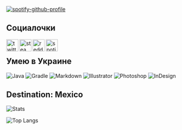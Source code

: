 
[![spotify-github-profile](https://spotify-github-profile.vercel.app/api/view?uid=kfsqtwi0g2zj5q1e4r1rvz9l4&cover_image=true&theme=default)](https://spotify-github-profile.vercel.app/api/view?uid=kfsqtwi0g2zj5q1e4r1rvz9l4&redirect=true)
</br>
## Социалочки
[<img align="left" alt="twitter | Twitter" width="32px" src="https://camo.githubusercontent.com/35b0b8bfbd8840f35607fb56ad0a139047fd5d6e09ceb060c5c6f0a5abd1044c/68747470733a2f2f6564656e742e6769746875622e696f2f537570657254696e7949636f6e732f696d616765732f7376672f747769747465722e737667" />][twitter]
[<img align="left" alt="steam | Steam" width="32px" src="https://camo.githubusercontent.com/2e51cfa2846afbace22819d8c7dd9afad50d0a414ad1d7d30e811952706f548d/68747470733a2f2f6564656e742e6769746875622e696f2f537570657254696e7949636f6e732f696d616765732f7376672f737465616d2e737667" />][steam]
[<img align="left" alt="reddit | Reddit" width="32px" src="https://camo.githubusercontent.com/521640dc2dba501cde1805c0a42cecf5ccf7fc1378f542fe9fda756fb36add25/68747470733a2f2f6564656e742e6769746875622e696f2f537570657254696e7949636f6e732f696d616765732f7376672f7265646469742e737667" />][reddit]
[<img align="left" alt="spotify | Spotify" width="32px" src="https://camo.githubusercontent.com/15d4e1b8bf3ed25b7131cc93f248f86cc42deaf9e19fdb61aa1ba3b46e0400a5/68747470733a2f2f6564656e742e6769746875622e696f2f537570657254696e7949636f6e732f696d616765732f7376672f73706f746966792e737667" />][spotify]

[twitter]: https://www.twitter.com/katanamajesty
[steam]: https://steamcommunity.com/id/katanamajesty/
[reddit]: https://www.reddit.com/user/KatanaMajesty
[spotify]: https://open.spotify.com/user/kfsqtwi0g2zj5q1e4r1rvz9l4
</br>
## Умею в Украине
![Java](https://img.shields.io/badge/-Java-b55b71?style=for-the-badge&logo=Java&logoColor=FFFFFF)
![Gradle](https://img.shields.io/badge/-Gradle-b55b71?style=for-the-badge&logo=Gradle&logoColor=FFFFFF)
![Markdown](https://img.shields.io/badge/-Markdown-b55b71?style=for-the-badge&logo=markdown&logoColor=FFFFFF)
![Illustrator](https://img.shields.io/badge/-Illustrator-b55b71?style=for-the-badge&logo=adobe-illustrator&logoColor=FFFFFF)
![Photoshop](https://img.shields.io/badge/-Photoshop-b55b71?style=for-the-badge&logo=adobe-photoshop&logoColor=FFFFFF)
![InDesign](https://img.shields.io/badge/-InDesign-b55b71?style=for-the-badge&logo=adobe-indesign&logoColor=FFFFFF)
</br>
## Destination: Mexico
![Stats](https://github-readme-stats.vercel.app/api?username=KatanaMajesty&count_private=true&show_icons=true&theme=dracula&locale=ru)

![Top Langs](https://github-readme-stats.vercel.app/api/top-langs/?username=KatanaMajesty&theme=dracula&locale=ru)
